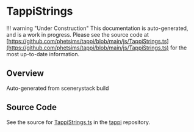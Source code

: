 # TappiStrings

!!! warning "Under Construction"
    This documentation is auto-generated, and is a work in progress. Please see the source code at
    [https://github.com/phetsims/tappi/blob/main/js/TappiStrings.ts](https://github.com/phetsims/tappi/blob/main/js/TappiStrings.ts) for the most up-to-date information.

## Overview

Auto-generated from scenerystack build



## Source Code

See the source for [TappiStrings.ts](https://github.com/phetsims/tappi/blob/main/js/TappiStrings.ts) in the [tappi](https://github.com/phetsims/tappi) repository.
